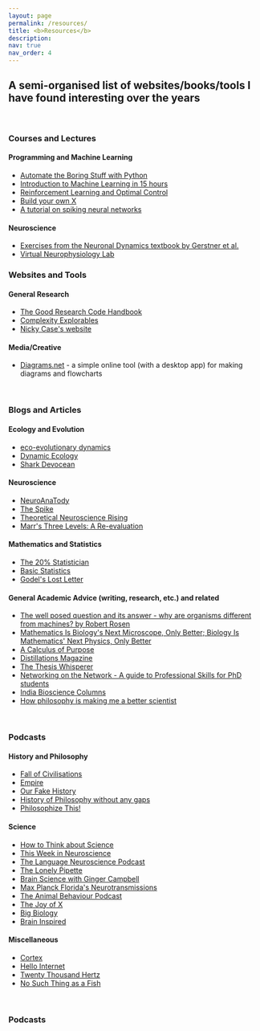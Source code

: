 ```yaml
---
layout: page
permalink: /resources/
title: <b>Resources</b>
description:
nav: true
nav_order: 4
---
```


## A semi-organised list of websites/books/tools I have found interesting over the years
 <br />

### <b>Courses and Lectures</b>
#### Programming and Machine Learning
- [Automate the Boring Stuff with Python](https://automatetheboringstuff.com/#toc)
- [Introduction to Machine Learning in 15 hours](https://www.dataschool.io/15-hours-of-expert-machine-learning-videos/)
- [Reinforcement Learning and Optimal Control](http://web.mit.edu/dimitrib/www/RLbook.html)
- [Build your own X](https://github.com/codecrafters-io/build-your-own-x)
- [A tutorial on spiking neural networks](https://analyticsindiamag.com/ai-mysteries/a-tutorial-on-spiking-neural-networks-for-beginners/)

#### Neuroscience
- [Exercises from the Neuronal Dynamics textbook by Gerstner et al.](https://neuronaldynamics-exercises.readthedocs.io/en/latest/exercises/index.html)
- [Virtual Neurophysiology Lab](https://media.hhmi.org/biointeractive/vlabs/neurophysiology2/index.html)

### Websites and Tools
#### General Research 
- [The Good Research Code Handbook](https://goodresearch.dev/)
- [Complexity Explorables](https://www.complexity-explorables.org/)
- [Nicky Case's website](https://ncase.me/)

#### Media/Creative
- [Diagrams.net](https://app.diagrams.net/) - a simple online tool (with a desktop app) for making diagrams and flowcharts 

 <br />

### <b>Blogs and Articles</b>
#### Ecology and Evolution
- [eco-evolutionary dynamics](https://ecoevoevoeco.blogspot.com/)
- [Dynamic Ecology](https://dynamicecology.wordpress.com/)
- [Shark Devocean](https://sharkdevocean.wordpress.com/)

#### Neuroscience
- [NeuroAnaTody](http://neuroanatody.com/)
- [The Spike](https://medium.com/the-spike)
- [Theoretical Neuroscience Rising](https://www.sciencedirect.com/science/article/pii/S0896627308008921)
- [Marr's Three Levels: A Re-evaluation](https://www.albany.edu/~ron/papers/marrlevl.html)

#### Mathematics and Statistics
- [The 20% Statistician](http://daniellakens.blogspot.com/)
- [Basic Statistics](https://garstats.wordpress.com/)
- [Godel's Lost Letter](https://rjlipton.com/)

#### General Academic Advice (writing, research, etc.) and related
- [The well posed question and its answer - why are organisms different from machines? by Robert Rosen](http://www.people.vcu.edu/~mikuleck/PPRISS3.html)
- [Mathematics Is Biology's Next Microscope, Only Better; Biology Is Mathematics' Next Physics, Only Better](https://journals.plos.org/plosbiology/article?id=10.1371/journal.pbio.0020439#s4)
- [A Calculus of Purpose](https://journals.plos.org/plosbiology/article?id=10.1371/journal.pbio.0020164)
- [Distillations Magazine](https://www.sciencehistory.org/stories/magazine/)
- [The Thesis Whisperer](https://thesiswhisperer.com/)
- [Networking on the Network - A guide to Professional Skills for PhD students](https://vlsicad.ucsd.edu/Research/Advice/network.html)
- [India Bioscience Columns](https://indiabioscience.org/columns)
- [How philosophy is making me a better scientist](https://www.nature.com/articles/d41586-021-01103-x)

 <br />

### <b>Podcasts</b>
#### History and Philosophy
- [Fall of Civilisations](https://fallofcivilizationspodcast.com/)
- [Empire](https://www.goalhangerpodcasts.com/empire)
- [Our Fake History](https://ourfakehistory.com/)
- [History of Philosophy without any gaps](https://historyofphilosophy.net/all-episodes)
- [Philosophize This!](https://www.philosophizethis.org/)

#### Science
- [How to Think about Science](https://www.cbc.ca/radio/ideas/how-to-think-about-science-part-1-24-1.2953274)
- [This Week in Neuroscience](https://www.microbe.tv/twin/)
- [The Language Neuroscience Podcast](https://langneurosci.org/podcast/)
- [The Lonely Pipette](https://thelonelypipette.buzzsprout.com/)
- [Brain Science with Ginger Campbell](https://brainsciencepodcast.com/)
- [Max Planck Florida's Neurotransmissions](https://www.mpfi.org/news-media/podcast/)
- [The Animal Behaviour Podcast](https://animalbehaviorpod.com/)
- [The Joy of X](https://www.stevenstrogatz.com/media/podcasts/category/The+Joy+of+X)
- [Big Biology](https://www.bigbiology.org/)
- [Brain Inspired](https://braininspired.co/)

#### Miscellaneous
- [Cortex](https://www.relay.fm/cortex)
- [Hello Internet](http://www.hellointernet.fm/)
- [Twenty Thousand Hertz](https://www.20k.org/)
- [No Such Thing as a Fish](https://www.nosuchthingasafish.com/)

 <br />

### <b>Podcasts</b>